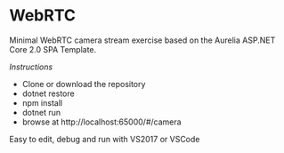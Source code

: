 # WebRTC
Minimal WebRTC camera stream exercise based on the Aurelia ASP.NET Core 2.0 SPA Template.

_Instructions_
- Clone or download the repository
- dotnet restore
- npm install
- dotnet run
- browse at http://localhost:65000/#/camera

Easy to edit, debug and run with VS2017 or VSCode
